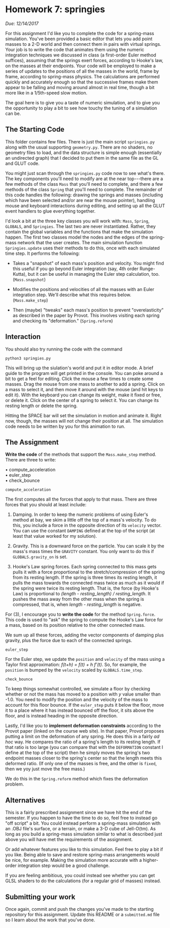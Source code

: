 # Homework 7: springies

*Due: 12/14/2017*

For this assignment I'd like you to complete the code for a spring-mass
simulation. You've been provided a basic editor that lets you add point
masses to a 2-D world and then connect them in pairs with virtual
springs. Your job is to write the code that animates them using
the numeric integration techniques we discussed in class (a first-order
Euler method suffices), assuming that the springs exert forces,
according to Hooke's law, on the masses at their endpoints. Your code
will be employed to make a series of updates to the positions of all
the masses in the world, frame by frame, according to spring-mass
physics. The calculations are performed quickly and accurately enough 
so that the successive frames make them appear to be falling and 
moving around almost in real time, though a bit more like in a 1/5th-speed
slow motion.

The goal here is to give you a taste of numeric simulation, and
to give you the opportunity to play a bit to see how touchy the tuning
of a simulation can be.

## The Starting Code

This folder contains few files. There is just the main script 
`springies.py` along with the usual supporting `geometry.py`. There are
no shaders, no geometry files to load, and the data structure is
simple enough (essentially an undirected graph) that I decided to
put them in the same file as the GL and GLUT code. 

You might just scan through the `springies.py` code now to see what's
there. The key components you'll need to modify are at the near
top---there are a few methods of the class `Mass` that you'll need to
complete, and there a few methods of the class `Spring` that you'll
need to complete. The remainder of this code handles the following:
drawing the springs and masses (including which have been selected
and/or are near the mouse pointer), handling mouse and keyboard
interactions during editing, and setting up all the GLUT event
handlers to glue everything together.

I'd look a bit at the three key classes you will work with: `Mass`,
`Spring`, `GLOBALS`, and `Springies`.  The last two are never
instantiated. Rather, they contain the global variables and the
functions that make the simulation happen. The first two classes model
the nodes and the edges of the spring-mass network that the user
creates.  The main simulation function `Springies.update` uses their
methods to do this, once with each simulated time step. It performs
the following:

* Takes a "snapshot" of each mass's position and velocity. You might
find this useful if you go beyond Euler integration (say, 4th order
Runge-Kutta), but it can be useful in managing the Euler step 
calculation, too. (`Mass.snapshot`)

* Modifies the positions and velocities of all the masses with an
Euler integration step. We'll describe what this requires below.
(`Mass.make_step`) 

* Then (maybe) "tweaks" each mass's position to prevent "overelasticity"
as described in the paper by Provot. This involves visiting each
spring and checking its "deformation." (`Spring.reform`)

## Interaction

You should also try running the code with the command

	python3 springies.py

This will bring up the siulation's world and put it in editor mode. A
brief guide to the program will get printed in the console. You can
poke around a bit to get a feel for editing. Click the mouse a few
times to create some masses. Drag the mouse from one mass to another
to add a spring. Click on a mass to select it, and then move it around
with the mouse (and hit keys to edit it). With the keyboard you can
change its weight, make it fixed or free, or delete it.  Click on the
center of a spring to select it. You can change its resting length or
delete the spring.

Hitting the SPACE bar will set the simulation in motion and animate
it. Right now, though, the masses will not change their position at
all. The simulation code needs to be written by you for this animation
to run.

## The Assignment

**Write the code** of the methods that support the `Mass.make_step` method.
There are three to write:

• compute_acceleration  
• euler_step  
• check_bounce  

`compute_acceleration`

The first computes all the forces that apply to that mass. There are three
forces that you should at least include:

1. Damping. In order to keep the numeric problems of using Euler's method
at bay, we skim a little off the top of a mass's velocity. To do this,
you include a force in the opposite direction of its `velocity` vector.
You can use the constant `DAMPING` defined at the top of the script (at
least that value worked for my solution).

2. Gravity. This is a downward force on the particle. You can scale it
by the mass's mass times the `GRAVITY` constant. You only want to do this
if `GLOBALS.gravity_on` is set.

3. Hooke's Law spring forces. Each spring connected to this mass gets
pulls it with a force proportional to the stretch/compression of the
spring from its resting length. If the spring is three times its
resting length, it pulls the mass towards the connected mass twice
as much as it would if the spring were twice its resting length. That is,
the force (by Hooke's Law) is proportional to
*(length - resting_length) / resting_length*. It pushes the mass away
from the other mass when the spring is compressed, that is, when
*length - resting_length* is negative.

For (3), I encourage you to **write the code** for the method
`Spring.force`. This code is used to "ask" the spring to compute the
Hooke's Law force for a mass, based on its position relative to the
other connected mass.

We sum up all these forces, adding the vector components of damping
plus gravity, plus the force due to each of the connected springs.

`euler_step`

For the Euler step, we update the `position` and `velocity` of the mass
using a Taylor first approximation:  *f(t+h) = f(t) + h f'(t)*.
So, for example, the `position` is bumped by the `velocity` scaled by
`GLOBALS.time_step`.

`check_bounce`

To keep things somewhat controlled, we simulate a floor by checking whether
or not the mass has moved to a position with *y* value smaller than -1.0.
You need to modify the position and the velocity of the mass to account
for this floor bounce. If the `euler_step` puts it below the floor, 
move it to a place where it has instead bounced off the floor, it sits above
the floor, and is instead heading in the opposite direction.

Lastly, I'd like you to **implement deformation constraints** according to
the Provot paper (linked on the course web site).  In that paper, Provot
proposes putting a limit on the deformation of any spring. He does this
in a fairly *ad hoc* way. He compares the ratio of a spring's length to
its resting length. If that ratio is too large (you can compare that with
the `DEFORMATION` constant I define at the top of the script) then he
simply moves the spring's two endpoint masses closer to the spring's 
center so that the length meets this deformed ratio. (If only one
of the masses is free, and the other is `fixed`, then we yoy just move the
free mass.)

We do this in the `Spring.reform` method which fixes the deformation problem.

## Alternatives

This is a fairly prescribed assignment since we have hit the end of the
semester. If you happen to have the time to do so, feel free to instead go 
"off script" a bit. You could instead perform a spring-mass simulation
with an .OBJ file's surface, or a terrain, or make a 3-D cube of Jell-O(tm).
As long as you build a spring-mass simulation similar to what is described
just above you will have met the requirements of the assignment.  

Or add whatever features you like to this simulation. Feel free to play
a bit if you like. Being able to save and restore spring-mass arrangements
would be nice, for example. Making the simulation more accurate with a
higher-order integration step would be a good challenge.

If you are feeling ambitious, you could instead see whether you can get 
GLSL shaders to do the calculations (for a regular grid of masses)
instead.

## Submitting your work

Once again, commit and push the changes you've made to the starting
repository for this assignment. Update this README or 
a `submitted.md` file so I learn about the work that you've done.
